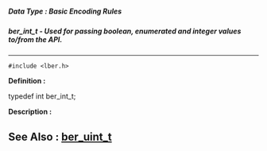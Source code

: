 ##### Data Type : Basic Encoding Rules
##### ber_int_t - Used for passing boolean, enumerated and integer values to/from the API.
---
```
#include <lber.h>
```

**Definition :**

typedef int ber_int_t;

**Description :**




**See Also :**
[ber_uint_t](/domino-c-api-docs/reference/Data/ber_uint_t)
---
